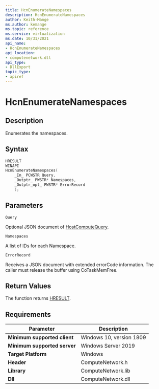```yaml
---
title: HcnEnumerateNamespaces
description: HcnEnumerateNamespaces
author: Keith-Mange
ms.author: kemange
ms.topic: reference
ms.service: virtualization
ms.date: 10/31/2021
api_name:
- HcnEnumerateNamespaces
api_location:
- computenetwork.dll
api_type:
- DllExport
topic_type:
- apiref
---
```

# HcnEnumerateNamespaces

## Description

Enumerates the namespaces.

## Syntax

```cpp
HRESULT
WINAPI
HcnEnumerateNamespaces(
    _In_ PCWSTR Query,
    _Outptr_ PWSTR* Namespaces,
    _Outptr_opt_ PWSTR* ErrorRecord
    );
```

## Parameters

`Query`

Optional JSON document of [HostComputeQuery](./../HNS_Schema.md#HostComputeQuery).

`Namespaces`

A list of IDs for each Namespace.

`ErrorRecord`

Receives a JSON document with extended errorCode information. The caller must release the buffer using CoTaskMemFree.

## Return Values

The function returns [HRESULT](./HCNHResult.md).

## Requirements

|Parameter|Description|
|---|---|
| **Minimum supported client** | Windows 10, version 1809 |
| **Minimum supported server** | Windows Server 2019 |
| **Target Platform** | Windows |
| **Header** | ComputeNetwork.h |
| **Library** | ComputeNetwork.lib |
| **Dll** | ComputeNetwork.dll |

